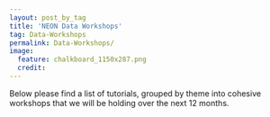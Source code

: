 ```yaml
---
layout: post_by_tag
title: 'NEON Data Workshops'
tag: Data-Workshops
permalink: Data-Workshops/
image:
  feature: chalkboard_1150x287.png
  credit: 
---
```


Below please find a list of tutorials, grouped by theme into cohesive workshops that we will be holding over the next 12 months.